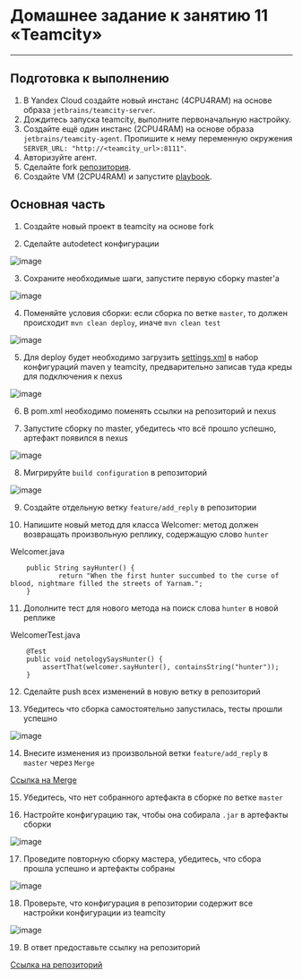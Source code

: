 # Домашнее задание к занятию 11 «Teamcity»

---
## Подготовка к выполнению
1. В Yandex Cloud создайте новый инстанс (4CPU4RAM) на основе образа `jetbrains/teamcity-server`.
2. Дождитесь запуска teamcity, выполните первоначальную настройку.
3. Создайте ещё один инстанс (2CPU4RAM) на основе образа `jetbrains/teamcity-agent`. Пропишите к нему переменную окружения `SERVER_URL: "http://<teamcity_url>:8111"`.
4. Авторизуйте агент.
5. Сделайте fork [репозитория](https://github.com/aragastmatb/example-teamcity).
6. Создайте VM (2CPU4RAM) и запустите [playbook](./infrastructure).


## Основная часть

1. Создайте новый проект в teamcity на основе fork

2. Сделайте autodetect конфигурации     

![image](pic/1.png)

3. Сохраните необходимые шаги, запустите первую сборку master'a

![image](pic/2.png)

4. Поменяйте условия сборки: если сборка по ветке `master`, то должен происходит `mvn clean deploy`, иначе `mvn clean test`

![image](pic/3.png)

5. Для deploy будет необходимо загрузить [settings.xml](./teamcity/settings.xml) в набор конфигураций maven у teamcity, предварительно записав туда креды для подключения к nexus

![image](pic/4.png)

6. В pom.xml необходимо поменять ссылки на репозиторий и nexus

7. Запустите сборку по master, убедитесь что всё прошло успешно, артефакт появился в nexus

![image](pic/5.png)

8. Мигрируйте `build configuration` в репозиторий

![image](pic/6.png)

9. Создайте отдельную ветку `feature/add_reply` в репозитории

10. Напишите новый метод для класса Welcomer: метод должен возвращать произвольную реплику, содержащую слово `hunter`

Welcomer.java  

```
    public String sayHunter() {
            return "When the first hunter succumbed to the curse of blood, nightmare filled the streets of Yarnam.";
    }
```

11. Дополните тест для нового метода на поиск слова `hunter` в новой реплике

WelcomerTest.java  

```
	@Test
	public void netologySaysHunter() {
		assertThat(welcomer.sayHunter(), containsString("hunter"));
	}
```

12. Сделайте push всех изменений в новую ветку в репозиторий

13. Убедитесь что сборка самостоятельно запустилась, тесты прошли успешно

![image](pic/7.png.png)

14. Внесите изменения из произвольной ветки `feature/add_reply` в `master` через `Merge`

[Ссылка на Merge](https://github.com/Mrachneyshiy/example-teamcity/pull/1/commits)

15. Убедитесь, что нет собранного артефакта в сборке по ветке `master`

16. Настройте конфигурацию так, чтобы она собирала `.jar` в артефакты сборки

![image](pic/8.png)

17. Проведите повторную сборку мастера, убедитесь, что сбора прошла успешно и артефакты собраны

![image](pic/9.png)

18. Проверьте, что конфигурация в репозитории содержит все настройки конфигурации из teamcity

![image](pic/10.png)

19. В ответ предоставьте ссылку на репозиторий

[Ссылка на репозиторий](https://github.com/Mrachneyshiy/example-teamcity)